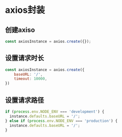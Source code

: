 # axios封装

## 创建axiso

```javascript
const axiosInstance = axios.create({});
```

## 设置请求时长

```javascript
const axiosInstance = axios.create({
    baseURL: '/',
    timeout: 10000,
})
```

## 设置请求路径

```javascript
if (process.env.NODE_ENV === 'development') {
  instance.defaults.baseURL = '/';
} else if (process.env.NODE_ENV === 'production') {
  instance.defaults.baseURL = '/';
}
```


